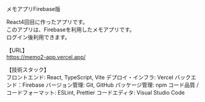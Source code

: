 メモアプリFirebase版

React4回目に作ったアプリです。  
このアプリは、Firebaseを利用したメモアプリです。  
ログイン後利用できます。

【URL】  
https://memo2-app.vercel.app/

【技術スタック】  
フロントエンド: React, TypeScript, Vite
デプロイ・インフラ: Vercel
バックエンド：Firebase
バージョン管理: Git, GitHub
パッケージ管理: npm
コード品質 / コードフォーマット: ESLint, Prettier
コードエディタ: Visual Studio Code
